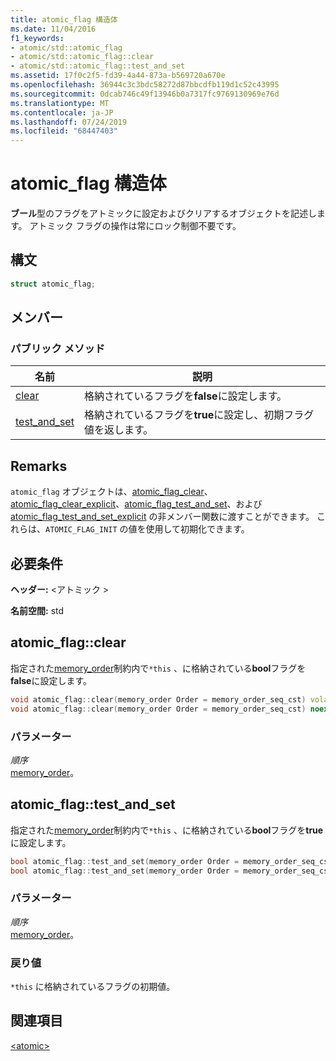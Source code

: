 ```yaml
---
title: atomic_flag 構造体
ms.date: 11/04/2016
f1_keywords:
- atomic/std::atomic_flag
- atomic/std::atomic_flag::clear
- atomic/std::atomic_flag::test_and_set
ms.assetid: 17f0c2f5-fd39-4a44-873a-b569720a670e
ms.openlocfilehash: 36944c3c3bdc58272d87bbcdfb119d1c52c43995
ms.sourcegitcommit: 0dcab746c49f13946b0a7317fc9769130969e76d
ms.translationtype: MT
ms.contentlocale: ja-JP
ms.lasthandoff: 07/24/2019
ms.locfileid: "68447403"
---
```

# <a name="atomicflag-structure"></a>atomic_flag 構造体

**ブール**型のフラグをアトミックに設定およびクリアするオブジェクトを記述します。 アトミック フラグの操作は常にロック制御不要です。

## <a name="syntax"></a>構文

```cpp
struct atomic_flag;
```

## <a name="members"></a>メンバー

### <a name="public-methods"></a>パブリック メソッド

|名前|説明|
|----------|-----------------|
|[clear](#clear)|格納されているフラグを**false**に設定します。|
|[test_and_set](#test_and_set)|格納されているフラグを**true**に設定し、初期フラグ値を返します。|

## <a name="remarks"></a>Remarks

`atomic_flag` オブジェクトは、[atomic_flag_clear](../standard-library/atomic-functions.md#atomic_flag_clear)、[atomic_flag_clear_explicit](../standard-library/atomic-functions.md#atomic_flag_clear_explicit)、[atomic_flag_test_and_set](../standard-library/atomic-functions.md#atomic_flag_test_and_set)、および [atomic_flag_test_and_set_explicit](../standard-library/atomic-functions.md#atomic_flag_test_and_set_explicit) の非メンバー関数に渡すことができます。 これらは、`ATOMIC_FLAG_INIT` の値を使用して初期化できます。

## <a name="requirements"></a>必要条件

**ヘッダー:** \<アトミック >

**名前空間:** std

## <a name="clear"></a>  atomic_flag::clear

指定された[memory_order](../standard-library/atomic-enums.md#memory_order_enum)制約内で`*this` 、に格納されている**bool**フラグを**false**に設定します。

```cpp
void atomic_flag::clear(memory_order Order = memory_order_seq_cst) volatile noexcept;
void atomic_flag::clear(memory_order Order = memory_order_seq_cst) noexcept;
```

### <a name="parameters"></a>パラメーター

*順序*\
[memory_order](../standard-library/atomic-enums.md#memory_order_enum)。

## <a name="test_and_set"></a>  atomic_flag::test_and_set

指定された[memory_order](../standard-library/atomic-enums.md#memory_order_enum)制約内で`*this` 、に格納されている**bool**フラグを**true**に設定します。

```cpp
bool atomic_flag::test_and_set(memory_order Order = memory_order_seq_cst) volatile noexcept;
bool atomic_flag::test_and_set(memory_order Order = memory_order_seq_cst) noexcept;
```

### <a name="parameters"></a>パラメーター

*順序*\
[memory_order](../standard-library/atomic-enums.md#memory_order_enum)。

### <a name="return-value"></a>戻り値

`*this` に格納されているフラグの初期値。

## <a name="see-also"></a>関連項目

[\<atomic>](../standard-library/atomic.md)
